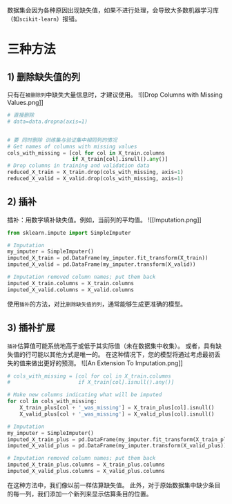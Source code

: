 数据集会因为各种原因出现缺失值，如果不进行处理，会导致大多数机器学习库（如`scikit-learn`）报错。
# 三种方法
## 1) 删除缺失值的列
只有在`被删除列`中缺失大量信息时，才建议使用。
![[Drop Columns with Missing Values.png]]
```python
# 直接删除
# data=data.dropna(axis=1)


# 要 同时删除 训练集与验证集中相同列的情况
# Get names of columns with missing values
cols_with_missing = [col for col in X_train.columns
                     if X_train[col].isnull().any()]
# Drop columns in training and validation data
reduced_X_train = X_train.drop(cols_with_missing, axis=1)
reduced_X_valid = X_valid.drop(cols_with_missing, axis=1)
```
## 2) 插补
插补：用数字填补缺失值。例如，当前列的平均值。
![[Imputation.png]]
```python
from sklearn.impute import SimpleImputer

# Imputation
my_imputer = SimpleImputer()
imputed_X_train = pd.DataFrame(my_imputer.fit_transform(X_train))
imputed_X_valid = pd.DataFrame(my_imputer.transform(X_valid))

# Imputation removed column names; put them back
imputed_X_train.columns = X_train.columns
imputed_X_valid.columns = X_valid.columns
```
使用`插补`的方法，对比`删除缺失值的列`，通常能够生成更准确的模型。

## 3) 插补扩展
`插补`估算值可能系统地高于或低于其实际值（未在数据集中收集）。
或者，具有缺失值的行可能以其他方式是唯一的。
在这种情况下，您的模型将通过考虑最初丢失的值来做出更好的预测。
![[An Extension To Imputation.png]]
```python
# cols_with_missing = [col for col in X_train.columns
#                      if X_train[col].isnull().any()]

# Make new columns indicating what will be imputed
for col in cols_with_missing:
    X_train_plus[col + '_was_missing'] = X_train_plus[col].isnull()
    X_valid_plus[col + '_was_missing'] = X_valid_plus[col].isnull()

# Imputation
my_imputer = SimpleImputer()
imputed_X_train_plus = pd.DataFrame(my_imputer.fit_transform(X_train_plus))
imputed_X_valid_plus = pd.DataFrame(my_imputer.transform(X_valid_plus))

# Imputation removed column names; put them back
imputed_X_train_plus.columns = X_train_plus.columns
imputed_X_valid_plus.columns = X_valid_plus.columns
```
在这种方法中，我们像以前一样估算缺失值。
此外，对于原始数据集中缺少条目的每一列，我们添加一个新列来显示估算条目的位置。